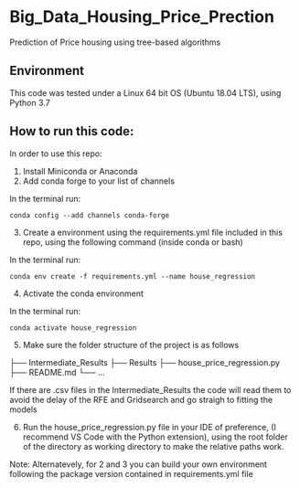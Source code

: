 # Big_Data_Housing_Price_Prection
Prediction of Price housing using tree-based algorithms

## Environment

This code was tested under a Linux 64 bit OS (Ubuntu 18.04 LTS), using Python 3.7

## How to run this code:

In order to use this repo:

1. Install Miniconda or Anaconda
2. Add conda forge to your list of channels

In the terminal run:

    conda config --add channels conda-forge

3. Create a environment using the requirements.yml file included in this repo, using the following command (inside conda or bash)

In the terminal run:

    conda env create -f requirements.yml --name house_regression

4. Activate the conda environment

In the terminal run:

    conda activate house_regression

5. Make sure the folder structure of the project is as follows

├── Intermediate_Results
├── Results
├── house_price_regression.py
├── README.md
└── ...

If there are .csv files in the Intermediate_Results the code will read them to avoid the delay of the RFE and Gridsearch and go straigh to fitting the models

6. Run the house_price_regression.py file in your IDE of preference, (I recommend VS Code with the Python extension), using the root folder of the directory as working directory to make the relative paths work.


Note: Alternatevely, for 2 and 3 you can build your own environment following the package version contained in requirements.yml file

